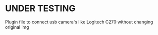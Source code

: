 # UNDER TESTING 

Plugin file to connect usb camera's like Logitech C270 without changing original img